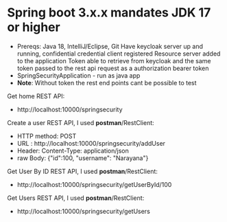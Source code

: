 # Spring boot 3.x.x mandates JDK 17 or higher

-  Prereqs: Java 18, IntelliJ/Eclipse, Git 
            Have keycloak server up and running, confidential credential client registered
            Resource server added to the application
            Token able to retrieve from keycloak and the same token passed to the rest api request as a authorization bearer token
-  SpringSecurityApplication - run as java app
- **Note**: Without token the rest end points cant be possible to test

Get home REST API:
- http://localhost:10000/springsecurity

Create a user REST API, I used **postman**/RestClient:
- HTTP method: POST
- URL : http://localhost:10000/springsecurity/addUser
- Header: Content-Type: application/json
- raw Body: {"id":100, "username": "Narayana"}

Get User By ID REST API, I used **postman**/RestClient:
- http://localhost:10000/springsecurity/getUserById/100

Get Users REST API, I used **postman**/RestClient:
- http://localhost:10000/springsecurity/getUsers
